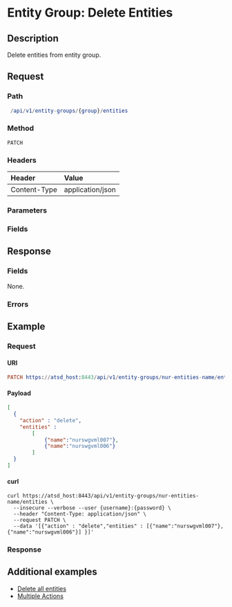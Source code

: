 # Entity Group: Delete Entities

## Description

Delete entities from entity group.

## Request

### Path

```elm
 /api/v1/entity-groups/{group}/entities
```

### Method

```
PATCH
```

### Headers

|**Header**|**Value**|
|:---|:---|
| Content-Type | application/json |

### Parameters

### Fields

## Response

### Fields

None.

### Errors

## Example

### Request

#### URI

```elm
PATCH https://atsd_host:8443/api/v1/entity-groups/nur-entities-name/entities
```

#### Payload

```json
[
  {
    "action" : "delete",
    "entities" : 
        [
            {"name":"nurswgvml007"},
            {"name":"nurswgvml006"}
        ]
  }
]
```

#### curl

```
curl https://atsd_host:8443/api/v1/entity-groups/nur-entities-name/entities \
  --insecure --verbose --user {username}:{password} \
  --header "Content-Type: application/json" \
  --request PATCH \
  --data '[{"action" : "delete","entities" : [{"name":"nurswgvml007"},{"name":"nurswgvml006"}] }]'
```

### Response

## Additional examples

* [Delete all entities](./examples/delete-all-entities.md)
* [Multiple Actions](/examples/multiple-actions.md)
